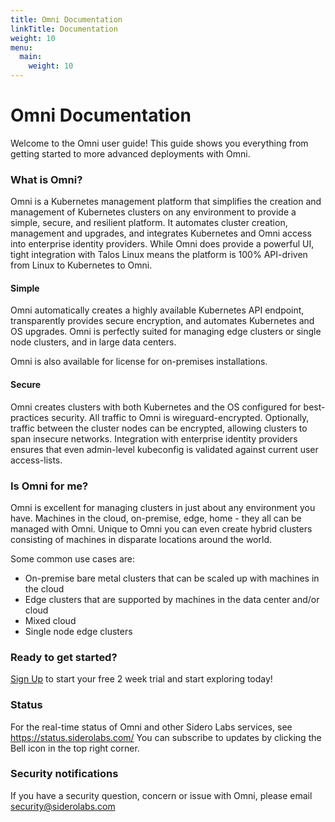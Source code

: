 ```yaml
---
title: Omni Documentation
linkTitle: Documentation
weight: 10
menu:
  main:
    weight: 10
---
```


# Omni Documentation

Welcome to the Omni user guide! This guide shows you everything from getting started to more advanced deployments with Omni.

### What is Omni?

Omni is a Kubernetes management platform that simplifies the creation and management of Kubernetes clusters on any environment to provide a simple, secure, and resilient platform. It automates cluster creation, management and upgrades, and integrates Kubernetes and Omni access into enterprise identity providers. While Omni does provide a powerful UI, tight integration with Talos Linux means the platform is 100% API-driven from Linux to Kubernetes to Omni.

#### Simple

Omni automatically creates a highly available Kubernetes API endpoint, transparently provides secure encryption, and automates Kubernetes and OS upgrades. Omni is perfectly suited for managing edge clusters or single node clusters, and in large data centers.

Omni is also available for license for on-premises installations.

#### Secure

Omni creates clusters with both Kubernetes and the OS configured for best-practices security. All traffic to Omni is wireguard-encrypted. Optionally, traffic between the cluster nodes can be encrypted, allowing clusters to span insecure networks. Integration with enterprise identity providers ensures that even admin-level kubeconfig is validated against current user access-lists.

### Is Omni for me?

Omni is excellent for managing clusters in just about any environment you have. Machines in the cloud, on-premise, edge, home - they all can be managed with Omni. Unique to Omni you can even create hybrid clusters consisting of machines in disparate locations around the world.

Some common use cases are:

* On-premise bare metal clusters that can be scaled up with machines in the cloud
* Edge clusters that are supported by machines in the data center and/or cloud
* Mixed cloud
* Single node edge clusters

### Ready to get started?

[Sign Up](https://signup.siderolabs.io/) to start your free 2 week trial and start exploring today!

### Status

For the real-time status of Omni and other Sidero Labs services, see https://status.siderolabs.com/ You can subscribe to updates by clicking the Bell icon in the top right corner.

### Security notifications

If you have a security question, concern or issue with Omni, please email security@siderolabs.com
